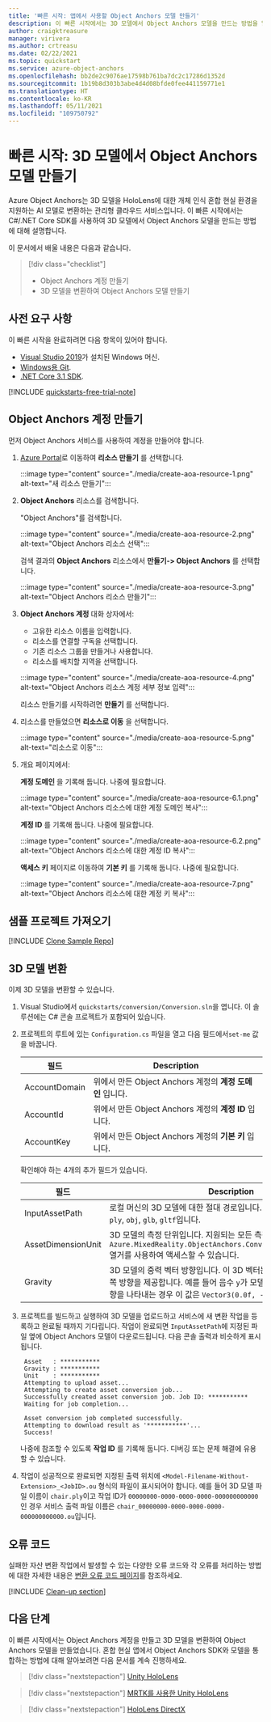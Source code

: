 ```yaml
---
title: '빠른 시작: 앱에서 사용할 Object Anchors 모델 만들기'
description: 이 빠른 시작에서는 3D 모델에서 Object Anchors 모델을 만드는 방법을 알아봅니다.
author: craigktreasure
manager: virivera
ms.author: crtreasu
ms.date: 02/22/2021
ms.topic: quickstart
ms.service: azure-object-anchors
ms.openlocfilehash: bb2de2c9076ae17598b761ba7dc2c17286d1352d
ms.sourcegitcommit: 1b19b8d303b3abe4d4d08bfde0fee441159771e1
ms.translationtype: HT
ms.contentlocale: ko-KR
ms.lasthandoff: 05/11/2021
ms.locfileid: "109750792"
---
```

# <a name="quickstart-create-an-object-anchors-model-from-a-3d-model"></a>빠른 시작: 3D 모델에서 Object Anchors 모델 만들기

Azure Object Anchors는 3D 모델을 HoloLens에 대한 개체 인식 혼합 현실 환경을 지원하는 AI 모델로 변환하는 관리형 클라우드 서비스입니다. 이 빠른 시작에서는 C#/.NET Core SDK를 사용하여 3D 모델에서 Object Anchors 모델을 만드는 방법에 대해 설명합니다.

이 문서에서 배울 내용은 다음과 같습니다.

> [!div class="checklist"]
> * Object Anchors 계정 만들기
> * 3D 모델을 변환하여 Object Anchors 모델 만들기

## <a name="prerequisites"></a>사전 요구 사항

이 빠른 시작을 완료하려면 다음 항목이 있어야 합니다.

* <a href="https://www.visualstudio.com/downloads/" target="_blank">Visual Studio 2019</a>가 설치된 Windows 머신.
* <a href="https://git-scm.com" target="_blank">Windows용 Git</a>.
* <a href="https://dotnet.microsoft.com/download/dotnet-core/3.1">.NET Core 3.1 SDK</a>.

[!INCLUDE [quickstarts-free-trial-note](../../../includes/quickstarts-free-trial-note.md)]

## <a name="create-an-object-anchors-account"></a>Object Anchors 계정 만들기

먼저 Object Anchors 서비스를 사용하여 계정을 만들어야 합니다.

1. [Azure Portal](https://portal.azure.com/)로 이동하여 **리소스 만들기** 를 선택합니다.

   :::image type="content" source="./media/create-aoa-resource-1.png" alt-text="새 리소스 만들기":::

2. **Object Anchors** 리소스를 검색합니다.

   "Object Anchors"를 검색합니다.

   :::image type="content" source="./media/create-aoa-resource-2.png" alt-text="Object Anchors 리소스 선택":::

   검색 결과의 **Object Anchors** 리소스에서 **만들기-> Object Anchors** 를 선택합니다.

   :::image type="content" source="./media/create-aoa-resource-3.png" alt-text="Object Anchors 리소스 만들기":::

3. **Object Anchors 계정** 대화 상자에서:
    * 고유한 리소스 이름을 입력합니다.
    * 리소스를 연결할 구독을 선택합니다.
    * 기존 리소스 그룹을 만들거나 사용합니다.
    * 리소스를 배치할 지역을 선택합니다.

    :::image type="content" source="./media/create-aoa-resource-4.png" alt-text="Object Anchors 리소스 계정 세부 정보 입력":::

    리소스 만들기를 시작하려면 **만들기** 를 선택합니다.

4. 리소스를 만들었으면 **리소스로 이동** 을 선택합니다.

   :::image type="content" source="./media/create-aoa-resource-5.png" alt-text="리소스로 이동":::

5. 개요 페이지에서:

   **계정 도메인** 을 기록해 둡니다. 나중에 필요합니다.

   :::image type="content" source="./media/create-aoa-resource-6.1.png" alt-text="Object Anchors 리소스에 대한 계정 도메인 복사":::

   **계정 ID** 를 기록해 둡니다. 나중에 필요합니다.

   :::image type="content" source="./media/create-aoa-resource-6.2.png" alt-text="Object Anchors 리소스에 대한 계정 ID 복사":::

   **액세스 키** 페이지로 이동하여 **기본 키** 를 기록해 둡니다. 나중에 필요합니다.

   :::image type="content" source="./media/create-aoa-resource-7.png" alt-text="Object Anchors 리소스에 대한 계정 키 복사":::

## <a name="get-the-sample-project"></a>샘플 프로젝트 가져오기

[!INCLUDE [Clone Sample Repo](../../../includes/object-anchors-clone-sample-repository.md)]

## <a name="convert-a-3d-model"></a>3D 모델 변환

이제 3D 모델을 변환할 수 있습니다.

1. Visual Studio에서 `quickstarts/conversion/Conversion.sln`을 엽니다. 이 솔루션에는 C# 콘솔 프로젝트가 포함되어 있습니다.

2. 프로젝트의 루트에 있는 `Configuration.cs` 파일을 열고 다음 필드에서`set-me` 값을 바꿉니다.

   | 필드         | Description                                                         |
   |---------------|---------------------------------------------------------------------|
   | AccountDomain | 위에서 만든 Object Anchors 계정의 **계정 도메인** 입니다. |
   | AccountId     | 위에서 만든 Object Anchors 계정의 **계정 ID** 입니다.     |
   | AccountKey    | 위에서 만든 Object Anchors 계정의 **기본 키** 입니다.     |

   확인해야 하는 4개의 추가 필드가 있습니다.

    | 필드                    | Description                       |
    | ---                      | ---                               |
    | InputAssetPath           | 로컬 머신의 3D 모델에 대한 절대 경로입니다. 지원되는 파일 형식은 `fbx`, `ply`, `obj`, `glb`, `gltf`입니다. |
    | AssetDimensionUnit       | 3D 모델의 측정 단위입니다. 지원되는 모든 측정 단위는 `Azure.MixedReality.ObjectAnchors.Conversion.AssetLengthUnit` 열거를 사용하여 액세스할 수 있습니다. |
    | Gravity                  | 3D 모델의 중력 벡터 방향입니다. 이 3D 벡터는 모델의 좌표계에서 아래쪽 방향을 제공합니다. 예를 들어 음수 `y`가 모델의 3D 공간에서 아래쪽 방향을 나타내는 경우 이 값은 `Vector3(0.0f, -1.0f, 0.0f)`입니다. |

3. 프로젝트를 빌드하고 실행하여 3D 모델을 업로드하고 서비스에 새 변환 작업을 등록하고 완료될 때까지 기다립니다. 작업이 완료되면 `InputAssetPath`에 지정된 파일 옆에 Object Anchors 모델이 다운로드됩니다. 다음 콘솔 출력과 비슷하게 표시됩니다.

   ```shell
    Asset   : ***********
    Gravity : ***********
    Unit    : ***********
    Attempting to upload asset...
    Attempting to create asset conversion job...
    Successfully created asset conversion job. Job ID: ***********
    Waiting for job completion...

    Asset conversion job completed successfully.
    Attempting to download result as '***********'...
    Success!
   ```

   나중에 참조할 수 있도록 **작업 ID** 를 기록해 둡니다. 디버깅 또는 문제 해결에 유용할 수 있습니다.

4. 작업이 성공적으로 완료되면 지정된 출력 위치에 `<Model-Filename-Without-Extension>_<JobID>.ou` 형식의 파일이 표시되어야 합니다. 예를 들어 3D 모델 파일 이름이 `chair.ply`이고 작업 ID가 `00000000-0000-0000-0000-000000000000`인 경우 서비스 출력 파일 이름은 `chair_00000000-0000-0000-0000-000000000000.ou`입니다.

## <a name="error-codes"></a>오류 코드
실패한 자산 변환 작업에서 발생할 수 있는 다양한 오류 코드와 각 오류를 처리하는 방법에 대한 자세한 내용은 [변환 오류 코드 페이지](..\model-conversion-error-codes.md)를 참조하세요.

[!INCLUDE [Clean-up section](../../../includes/clean-up-section-portal.md)]

## <a name="next-steps"></a>다음 단계

이 빠른 시작에서는 Object Anchors 계정을 만들고 3D 모델을 변환하여 Object Anchors 모델을 만들었습니다. 혼합 현실 앱에서 Object Anchors SDK와 모델을 통합하는 방법에 대해 알아보려면 다음 문서를 계속 진행하세요.

> [!div class="nextstepaction"]
> [Unity HoloLens](get-started-unity-hololens.md)

> [!div class="nextstepaction"]
> [MRTK를 사용한 Unity HoloLens](get-started-unity-hololens-mrtk.md)

> [!div class="nextstepaction"]
> [HoloLens DirectX](get-started-hololens-directx.md)
